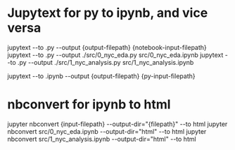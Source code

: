 # Jupytext for py to ipynb, and vice versa 
jupytext --to .py --output {output-filepath} {notebook-input-filepath}
    jupytext --to .py --output ./src/0_nyc_eda.py src/0_nyc_eda.ipynb
    jupytext --to .py --output ./src/1_nyc_analysis.py src/1_nyc_analysis.ipynb

jupytext --to .ipynb --output {output-filepath} {py-input-filepath}

# nbconvert for ipynb to html
jupyter nbconvert {input-filepath} --output-dir="{filepath}" --to html
    jupyter nbconvert src/0_nyc_eda.ipynb --output-dir="html" --to html
    jupyter nbconvert src/1_nyc_analysis.ipynb --output-dir="html" --to html
